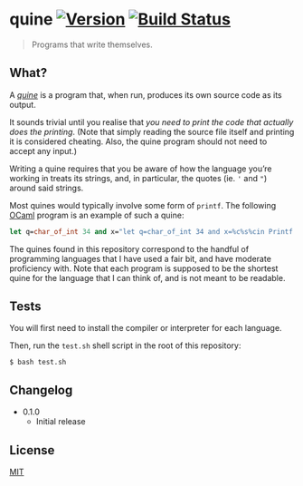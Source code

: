 # quine [![Version](https://img.shields.io/badge/version-v0.2.0-orange.svg?style=flat)](https://github.com/yuanqing/quine/releases) [![Build Status](https://img.shields.io/travis/yuanqing/quine.svg?branch=master&style=flat)](https://travis-ci.org/yuanqing/quine)

> Programs that write themselves.

## What?

A [*quine*](http://en.wikipedia.org/wiki/Quine_%28computing%29) is a program that, when run, produces its own source code as its output.

It sounds trivial until you realise that *you need to print the code that actually does the printing*. (Note that simply reading the source file itself and printing it is considered cheating. Also, the quine program should not need to accept any input.)

Writing a quine requires that you be aware of how the language you&rsquo;re working in treats its strings, and, in particular, the quotes (ie. `'` and `"`) around said strings.

Most quines would typically involve some form of `printf`. The following [OCaml](https://ocaml.org) program is an example of such a quine:

```ocaml
let q=char_of_int 34 and x="let q=char_of_int 34 and x=%c%s%cin Printf.printf%c%s%cq x q q x q"in Printf.printf"let q=char_of_int 34 and x=%c%s%cin Printf.printf%c%s%cq x q q x q"q x q q x q
```

The quines found in this repository correspond to the handful of programming languages that I have used a fair bit, and have moderate proficiency with. Note that each program is supposed to be the shortest quine for the language that I can think of, and is not meant to be readable.

## Tests

You will first need to install the compiler or interpreter for each language.

Then, run the `test.sh` shell script in the root of this repository:

```
$ bash test.sh
```

## Changelog

- 0.1.0
  - Initial release

## License

[MIT](https://github.com/yuanqing/quine/blob/master/LICENSE)
